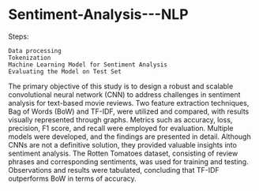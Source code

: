 # Sentiment-Analysis---NLP

Steps:

    Data processing
    Tokenization
    Machine Learning Model for Sentiment Analysis
    Evaluating the Model on Test Set

The primary objective of this study is to design a robust and scalable convolutional neural network (CNN) to address challenges in sentiment analysis for text-based movie reviews. Two feature extraction techniques, Bag of Words (BoW) and TF-IDF, were utilized and compared, with results visually represented through graphs. Metrics such as accuracy, loss, precision, F1 score, and recall were employed for evaluation. Multiple models were developed, and the findings are presented in detail. Although CNNs are not a definitive solution, they provided valuable insights into sentiment analysis. The Rotten Tomatoes dataset, consisting of review phrases and corresponding sentiments, was used for training and testing. Observations and results were tabulated, concluding that TF-IDF outperforms BoW in terms of accuracy.
